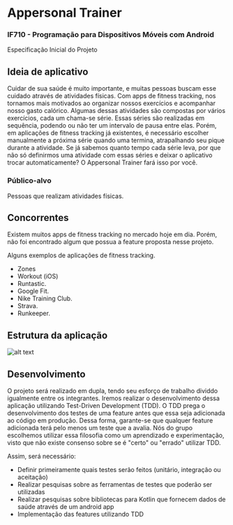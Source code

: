 # Appersonal Trainer

### IF710 - Programação para Dispositivos Móveis com Android
Especificação Inicial do Projeto

## Ideia de aplicativo
Cuidar de sua saúde é muito importante, e muitas pessoas buscam esse cuidado através de atividades físicas. 
Com apps de fitness tracking, nos tornamos mais motivados ao organizar nossos exercícios e acompanhar nosso gasto calórico.
Algumas dessas atividades são compostas por vários exercícios, cada um chama-se série. 
Essas séries são realizadas em sequência, podendo ou não ter um intervalo de pausa entre elas.
Porém, em aplicações de fitness tracking já existentes, é necessário escolher manualmente a próxima série quando uma termina, atrapalhando seu pique durante a atividade.
Se já sabemos quanto tempo cada série leva, por que não só definirmos uma atividade com essas séries e deixar o aplicativo trocar automaticamente?
O Appersonal Trainer fará isso por você.

### Público-alvo
Pessoas que realizam atividades físicas.

## Concorrentes
Existem muitos apps de fitness tracking no mercado hoje em dia. 
Porém, não foi encontrado algum que possua a feature proposta nesse projeto. 

Alguns exemplos de aplicações de fitness tracking.
- Zones
- Workout (iOS)
- Runtastic.
- Google Fit.
- Nike Training Club.
- Strava.
- Runkeeper.

## Estrutura da aplicação
![alt text](https://github.com/tancredosouza/if710projeto/blob/master/especificacao/imgs/mockupFluxoTelas.gif, "Fluxo de navegação")

## Desenvolvimento
O projeto será realizado em dupla, tendo seu esforço de trabalho dividdo igualmente entre os integrantes. 
Iremos realizar o desenvolvimento dessa aplicação utilizando Test-Driven Development (TDD). 
O TDD prega o desenvolvimento dos testes de uma feature antes que essa seja adicionada ao código em produção. 
Dessa forma, garante-se que qualquer feature adicionada terá pelo menos um teste que a avalia. 
Nós do grupo escolhemos utilizar essa filosofia como um aprendizado e experimentação, visto que não existe consenso sobre se é "certo" ou "errado" utilizar TDD. 

Assim, será necessário:
- Definir primeiramente quais testes serão feitos (unitário, integração ou aceitação)
- Realizar pesquisas sobre as ferramentas de testes que poderão ser utilizadas
- Realizar pesquisas sobre bibliotecas para Kotlin que fornecem dados de saúde através de um android app
- Implementação das features utilizando TDD
